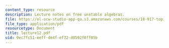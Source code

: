 ```yaml
---
content_type: resource
description: Lecture notes on free unstable algebras.
file: https://ol-ocw-studio-app-qa.s3.amazonaws.com/courses/18-917-topics-in-algebraic-topology-the-sullivan-conjecture-fall-2007/0ec7fc51eeffde4fef72d8592f0ff05b_lecture12.pdf
file_type: application/pdf
resourcetype: Document
title: lecture12.pdf
uid: 0ec7fc51-eeff-de4f-ef72-d8592f0ff05b
---
```

